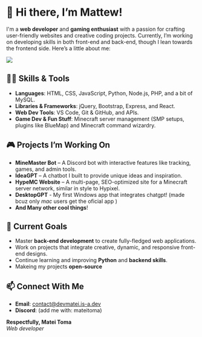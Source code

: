 # 👋 Hi there, I’m Mattew!

I'm a **web developer** and **gaming enthusiast** with a passion for crafting user-friendly websites and creative coding projects. Currently, I’m working on developing skills in both front-end and back-end, though I lean towards the frontend side. Here’s a little about me:

<a href="https://devmatei.is-a.dev/">
  <img align="center" src="https://github-readme-stats.vercel.app/api?username=devmatei&show_icons=true&theme=transparent&include_all_commits=true&ring_color=6e3bf3&title_color=6e3bf3&text_color=ffffff&icon_color=6e3bf3&hide_border=true"/>
</a>

## 👨‍💻 Skills & Tools
- **Languages**: HTML, CSS, JavaScript, Python, Node.js, PHP, and a bit of MySQL.
- **Libraries & Frameworks**: jQuery, Bootstrap, Express, and React.
- **Web Dev Tools**: VS Code, Git & GitHub, and APIs.
- **Game Dev & Fun Stuff**: Minecraft server management (SMP setups, plugins like BlueMap) and Minecraft command wizardry.

## 🎮 Projects I’m Working On
- **MineMaster Bot** – A Discord bot with interactive features like tracking, games, and admin tools.
- **IdeaGPT** – A chatbot I built to provide unique ideas and inspiration.
- **HypeMC Website** – A multi-page, SEO-optimized site for a Minecraft server network, similar in style to Hypixel.
- **DesktopGPT** - My first Windows app that integrates chatgpt! (made bcuz only _mac_ users get the oficial app )
- **And Many other cool things**!

## 🎯 Current Goals
- Master **back-end development** to create fully-fledged web applications.
- Work on projects that integrate creative, dynamic, and responsive front-end designs.
- Continue learning and improving **Python** and **backend skills**.
- Makeing my projects **open-source**

## 📫 Connect With Me
- **Email**: contact@devmatei.is-a.dev
- **Discord**: </DevMatei> (add me with: mateitoma)
  
**Respectfully, Matei Toma**  
_Web developer_
